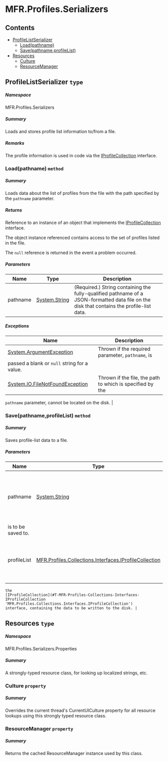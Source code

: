 <a name='assembly'></a>
# MFR.Profiles.Serializers

## Contents

- [ProfileListSerializer](#T-MFR-Profiles-Serializers-ProfileListSerializer 'MFR.Profiles.Serializers.ProfileListSerializer')
  - [Load(pathname)](#M-MFR-Profiles-Serializers-ProfileListSerializer-Load-System-String- 'MFR.Profiles.Serializers.ProfileListSerializer.Load(System.String)')
  - [Save(pathname,profileList)](#M-MFR-Profiles-Serializers-ProfileListSerializer-Save-System-String,MFR-Profiles-Collections-Interfaces-IProfileCollection- 'MFR.Profiles.Serializers.ProfileListSerializer.Save(System.String,MFR.Profiles.Collections.Interfaces.IProfileCollection)')
- [Resources](#T-MFR-Profiles-Serializers-Properties-Resources 'MFR.Profiles.Serializers.Properties.Resources')
  - [Culture](#P-MFR-Profiles-Serializers-Properties-Resources-Culture 'MFR.Profiles.Serializers.Properties.Resources.Culture')
  - [ResourceManager](#P-MFR-Profiles-Serializers-Properties-Resources-ResourceManager 'MFR.Profiles.Serializers.Properties.Resources.ResourceManager')

<a name='T-MFR-Profiles-Serializers-ProfileListSerializer'></a>
## ProfileListSerializer `type`

##### Namespace

MFR.Profiles.Serializers

##### Summary

Loads and stores profile list information to/from a file.

##### Remarks

The profile information is used in code via the [IProfileCollection](#T-MFR-Profiles-Collections-Interfaces-IProfileCollection 'MFR.Profiles.Collections.Interfaces.IProfileCollection') interface.

<a name='M-MFR-Profiles-Serializers-ProfileListSerializer-Load-System-String-'></a>
### Load(pathname) `method`

##### Summary

Loads data about the list of profiles from the file with the path specified by the `pathname` parameter.

##### Returns

Reference to an instance of an object that implements the [IProfileCollection](#T-MFR-Profiles-Collections-Interfaces-IProfileCollection 'MFR.Profiles.Collections.Interfaces.IProfileCollection') interface.



The object instance referenced contains access to the set of profiles listed in the file.



The `null` reference is returned in the event a problem occurred.

##### Parameters

| Name | Type | Description |
| ---- | ---- | ----------- |
| pathname | [System.String](http://msdn.microsoft.com/query/dev14.query?appId=Dev14IDEF1&l=EN-US&k=k:System.String 'System.String') | (Required.) String containing the fully-qualified pathname of a JSON-formatted data file on the disk that contains the profile-list data. |

##### Exceptions

| Name | Description |
| ---- | ----------- |
| [System.ArgumentException](http://msdn.microsoft.com/query/dev14.query?appId=Dev14IDEF1&l=EN-US&k=k:System.ArgumentException 'System.ArgumentException') | Thrown if the required parameter, `pathname`, is
passed a blank or `null` string for a value. |
| [System.IO.FileNotFoundException](http://msdn.microsoft.com/query/dev14.query?appId=Dev14IDEF1&l=EN-US&k=k:System.IO.FileNotFoundException 'System.IO.FileNotFoundException') | Thrown if the file, the path to which is specified by the
`pathname`
parameter, cannot be located on the disk. |

<a name='M-MFR-Profiles-Serializers-ProfileListSerializer-Save-System-String,MFR-Profiles-Collections-Interfaces-IProfileCollection-'></a>
### Save(pathname,profileList) `method`

##### Summary

Saves profile-list data to a file.

##### Parameters

| Name | Type | Description |
| ---- | ---- | ----------- |
| pathname | [System.String](http://msdn.microsoft.com/query/dev14.query?appId=Dev14IDEF1&l=EN-US&k=k:System.String 'System.String') | (Required.) String containing the pathname of the file that the data
    is to be saved to. |
| profileList | [MFR.Profiles.Collections.Interfaces.IProfileCollection](#T-MFR-Profiles-Collections-Interfaces-IProfileCollection 'MFR.Profiles.Collections.Interfaces.IProfileCollection') | (Required.) Reference to an instance of an object that implements
    the
    [IProfileCollection](#T-MFR-Profiles-Collections-Interfaces-IProfileCollection 'MFR.Profiles.Collections.Interfaces.IProfileCollection')
    interface, containing the data to be written to the disk. |

<a name='T-MFR-Profiles-Serializers-Properties-Resources'></a>
## Resources `type`

##### Namespace

MFR.Profiles.Serializers.Properties

##### Summary

A strongly-typed resource class, for looking up localized strings, etc.

<a name='P-MFR-Profiles-Serializers-Properties-Resources-Culture'></a>
### Culture `property`

##### Summary

Overrides the current thread's CurrentUICulture property for all
  resource lookups using this strongly typed resource class.

<a name='P-MFR-Profiles-Serializers-Properties-Resources-ResourceManager'></a>
### ResourceManager `property`

##### Summary

Returns the cached ResourceManager instance used by this class.
